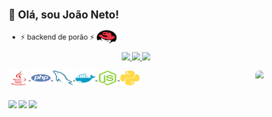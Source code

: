 ## 💬 Olá, sou João Neto!
- ⚡ backend de porão ⚡ <img align="center" height="30" width="40" src="https://raw.githubusercontent.com/devicons/devicon/master/icons/redhat/redhat-original.svg">
<div align="center">
  <a href="https://github.com/joaorodriguesrd">
    
  <img height="200em" src="https://github-readme-stats.vercel.app/api?username=joaorodriguesrd&show_icons=true&theme=vue&include_all_commits=true&count_private=true"/>
  <img height="200em" src="https://github-readme-stats.vercel.app/api/top-langs/?username=joaorodriguesrd&layout=compact&langs_count=10&theme=vue&hide=javascript,css,html"/>
<img height="180em" src="https://github-profile-trophy.vercel.app/?username=joaorodriguesrd&no-bg=true&margin-w=1$&column=7&no-frame=true"/>
    </div>
<div style="display: inline_block"><br>

  <img align="center" height="30" width="40" src="https://raw.githubusercontent.com/devicons/devicon/master/icons/java/java-plain.svg">
  <img align="center" height="30" width="40" src="https://raw.githubusercontent.com/devicons/devicon/master/icons/php/php-plain.svg">
  <img align="center" height="30" width="40" src="https://raw.githubusercontent.com/devicons/devicon/master/icons/mysql/mysql-plain.svg">
  <img align="center" height="30" width="40" src="https://raw.githubusercontent.com/devicons/devicon/master/icons/docker/docker-plain.svg">
  <img align="center" height="30" width="40" src="https://raw.githubusercontent.com/devicons/devicon/master/icons/nodejs/nodejs-plain.svg">
  <img align="center" height="30" width="40" src="https://raw.githubusercontent.com/devicons/devicon/master/icons/python/python-plain.svg">
  <img align="right"  height="150" style="border-radius:50px;" src="https://avatars.githubusercontent.com/u/50680705">
</div>
  
  ##
 
<div> 
  <a href="https://instagram.com/jrmeloneto" target="_blank"><img src="https://img.shields.io/badge/-Instagram-%23E4405F?style=for-the-badge&logo=instagram&logoColor=white" target="_blank"></a>
  <a href = "mailto:j.neto.rodrigues.redbuly@gmail.com"><img src="https://img.shields.io/badge/-Gmail-%23333?style=for-the-badge&logo=gmail&logoColor=white" target="_blank"></a>
  <a href="https://www.linkedin.com/in/jo%C3%A3o-rodrigues-de-melo-neto-a16951129/" target="_blank"><img src="https://img.shields.io/badge/-LinkedIn-%230077B5?style=for-the-badge&logo=linkedin&logoColor=white" target="_blank"></a> 

</div>
<!--
**JoaoRodriguesRD/JoaoRodriguesRD** is a ✨ _special_ ✨ repository because its `README.md` (this file) appears on your GitHub profile.

Here are some ideas to get you started:

- 🔭 I’m currently working on ...
- 🌱 I’m currently learning ...
- 👯 I’m looking to collaborate on ...
- 🤔 I’m looking for help with ...
- 💬 Ask me about ...
- 📫 How to reach me: ...
- 😄 Pronouns: ...
- ⚡ Fun fact: ...
-->
  
  [![trophy](https://github-profile-trophy.vercel.app/?username=ryo-ma&theme=onedark)](https://github.com/ryo-ma/github-profile-trophy)
  <a target="_blank"><img src="https://github-profile-trophy.vercel.app/?username=joaorodriguesrd&row=1&margin-w=10" target="_blank"></a>

